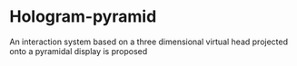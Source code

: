 # Hologram-pyramid

An interaction system based on a three dimensional virtual head projected onto a pyramidal display is proposed
